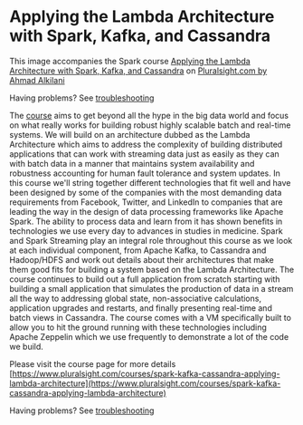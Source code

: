 # Applying the Lambda Architecture with Spark, Kafka, and Cassandra

This image accompanies the Spark course [Applying the Lambda Architecture with Spark, Kafka, and Cassandra](https://www.pluralsight.com/courses/spark-kafka-cassandra-applying-lambda-architecture) on [Pluralsight.com by Ahmad Alkilani](https://www.pluralsight.com/authors/ahmad-alkilani)

Having problems? See [troubleshooting](https://github.com/aalkilani/spark-kafka-cassandra-applying-lambda-architecture/blob/master/vagrant/troubleshooting.md)

The [course](https://www.pluralsight.com/courses/spark-kafka-cassandra-applying-lambda-architecture) aims to get beyond all the hype in the big data world and focus on what really works for building robust highly scalable batch and real-time systems. We will build on an architecture dubbed as the Lambda Architecture which aims to address the complexity of building distributed applications that can work with streaming data just as easily as they can with batch data in a manner that maintains system availability and robustness accounting for human fault tolerance and system updates. In this course we'll string together different technologies that fit well and have been designed by some of the companies with the most demanding data requirements from Facebook, Twitter, and LinkedIn to companies that are leading the way in the design of data processing frameworks like Apache Spark. The ability to process data and learn from it has shown benefits in technologies we use every day to advances in studies in medicine. Spark and Spark Streaming play an integral role throughout this course as we look at each individual component, from Apache Kafka, to Cassandra and Hadoop/HDFS and work out details about their architectures that make them good fits for building a system based on the Lambda Architecture. The course continues to build out a full application from scratch starting with building a small application that simulates the production of data in a stream all the way to addressing global state, non-associative calculations, application upgrades and restarts, and finally presenting real-time and batch views in Cassandra. The course comes with a VM specifically built to allow you to hit the ground running with these technologies including Apache Zeppelin which we use frequently to demonstrate a lot of the code we build.

Please visit the course page for more details [https://www.pluralsight.com/courses/spark-kafka-cassandra-applying-lambda-architecture](https://www.pluralsight.com/courses/spark-kafka-cassandra-applying-lambda-architecture)

Having problems? See [troubleshooting](https://github.com/aalkilani/spark-kafka-cassandra-applying-lambda-architecture/blob/master/vagrant/troubleshooting.md)
